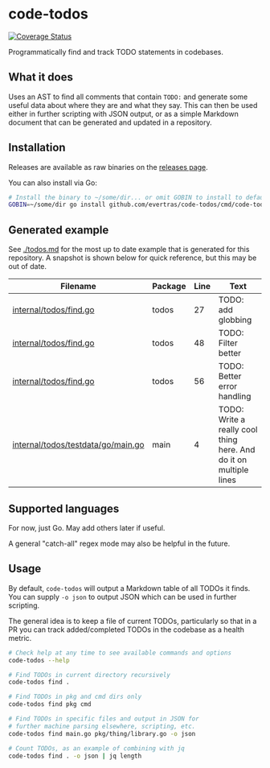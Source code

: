 # code-todos

[![Coverage Status](https://coveralls.io/repos/github/Evertras/code-todos/badge.svg?branch=main)](https://coveralls.io/github/Evertras/code-todos?branch=main)

Programmatically find and track TODO statements in codebases.

## What it does

Uses an AST to find all comments that contain `TODO:` and generate some useful
data about where they are and what they say.  This can then be used either
in further scripting with JSON output, or as a simple Markdown document that
can be generated and updated in a repository.

## Installation

Releases are available as raw binaries on the
[releases page](https://github.com/Evertras/code-todos/releases).

You can also install via Go:

```bash
# Install the binary to ~/some/dir... or omit GOBIN to install to default location
GOBIN=~/some/dir go install github.com/evertras/code-todos/cmd/code-todos@v0.1.0
```

## Generated example

See [./todos.md](./todos.md) for the most up to date example that is generated
for this repository.  A snapshot is shown below for quick reference, but this
may be out of date.

| Filename | Package | Line | Text |
| -------- | ------- | ---- | ---- |
| [internal/todos/find.go](./internal/todos/find.go#L27) | todos | 27 | TODO: add globbing |
| [internal/todos/find.go](./internal/todos/find.go#L48) | todos | 48 | TODO: Filter better |
| [internal/todos/find.go](./internal/todos/find.go#L56) | todos | 56 | TODO: Better error handling |
| [internal/todos/testdata/go/main.go](./internal/todos/testdata/go/main.go#L4) | main | 4 | TODO: Write a really cool thing here. And do it on multiple lines |


## Supported languages

For now, just Go.  May add others later if useful.

A general "catch-all" regex mode may also be helpful in the future.

## Usage

By default, `code-todos` will output a Markdown table of all TODOs it finds.
You can supply `-o json` to output JSON which can be used in further scripting.

The general idea is to keep a file of current TODOs, particularly so that in
a PR you can track added/completed TODOs in the codebase as a health metric.

```bash
# Check help at any time to see available commands and options
code-todos --help

# Find TODOs in current directory recursively
code-todos find .

# Find TODOs in pkg and cmd dirs only
code-todos find pkg cmd

# Find TODOs in specific files and output in JSON for
# further machine parsing elsewhere, scripting, etc.
code-todos find main.go pkg/thing/library.go -o json

# Count TODOs, as an example of combining with jq
code-todos find . -o json | jq length
```
